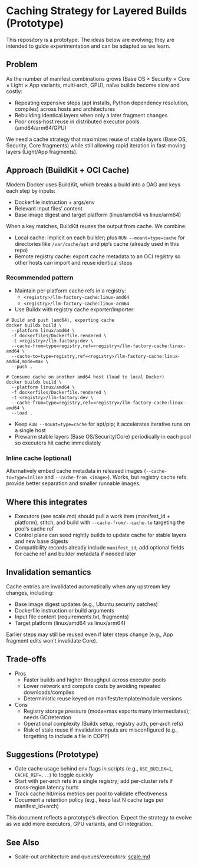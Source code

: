 # Caching Strategy for Layered Builds (Prototype)

This repository is a prototype. The ideas below are evolving; they are intended to guide experimentation and can be adapted as we learn.

## Problem

As the number of manifest combinations grows (Base OS × Security × Core × Light × App variants, multi‑arch, GPU), naïve builds become slow and costly:

- Repeating expensive steps (apt installs, Python dependency resolution, compiles) across hosts and architectures
- Rebuilding identical layers when only a later fragment changes
- Poor cross‑host reuse in distributed executor pools (amd64/arm64/GPU)

We need a cache strategy that maximizes reuse of stable layers (Base OS, Security, Core fragments) while still allowing rapid iteration in fast‑moving layers (Light/App fragments).

## Approach (BuildKit + OCI Cache)

Modern Docker uses BuildKit, which breaks a build into a DAG and keys each step by inputs:

- Dockerfile instruction + args/env
- Relevant input files’ content
- Base image digest and target platform (linux/amd64 vs linux/arm64)

When a key matches, BuildKit reuses the output from cache. We combine:

- Local cache: implicit on each builder; plus `RUN --mount=type=cache` for directories like `/var/cache/apt` and pip’s cache (already used in this repo)
- Remote registry cache: export cache metadata to an OCI registry so other hosts can import and reuse identical steps

### Recommended pattern

- Maintain per‑platform cache refs in a registry:
  - `<registry>/llm-factory-cache:linux-amd64`
  - `<registry>/llm-factory-cache:linux-arm64`
- Use Buildx with registry cache exporter/importer:

```
# Build and push (amd64), exporting cache
docker buildx build \
  --platform linux/amd64 \
  -f dockerfiles/Dockerfile.rendered \
  -t <registry>/llm-factory:dev \
  --cache-from=type=registry,ref=<registry>/llm-factory-cache:linux-amd64 \
  --cache-to=type=registry,ref=<registry>/llm-factory-cache:linux-amd64,mode=max \
  --push .

# Consume cache on another amd64 host (load to local Docker)
docker buildx build \
  --platform linux/amd64 \
  -f dockerfiles/Dockerfile.rendered \
  -t <registry>/llm-factory:dev \
  --cache-from=type=registry,ref=<registry>/llm-factory-cache:linux-amd64 \
  --load .
```

- Keep `RUN --mount=type=cache` for apt/pip; it accelerates iterative runs on a single host
- Prewarm stable layers (Base OS/Security/Core) periodically in each pool so executors hit cache immediately

### Inline cache (optional)

Alternatively embed cache metadata in released images (`--cache-to=type=inline` and `--cache-from <image>`). Works, but registry cache refs provide better separation and smaller runnable images.

## Where this integrates

- Executors (see scale.md) should pull a work item (manifest_id + platform), stitch, and build with `--cache-from/--cache-to` targeting the pool’s cache ref
- Control plane can seed nightly builds to update cache for stable layers and new base digests
- Compatibility records already include `manifest_id`; add optional fields for cache ref and builder metadata if needed later

## Invalidation semantics

Cache entries are invalidated automatically when any upstream key changes, including:

- Base image digest updates (e.g., Ubuntu security patches)
- Dockerfile instruction or build arguments
- Input file content (requirements.txt, fragments)
- Target platform (linux/amd64 vs linux/arm64)

Earlier steps may still be reused even if later steps change (e.g., App fragment edits won’t invalidate Core).

## Trade‑offs

- Pros
  - Faster builds and higher throughput across executor pools
  - Lower network and compute costs by avoiding repeated downloads/compiles
  - Deterministic reuse keyed on manifest/template/module versions
- Cons
  - Registry storage pressure (mode=max exports many intermediates); needs GC/retention
  - Operational complexity (Buildx setup, registry auth, per‑arch refs)
  - Risk of stale reuse if invalidation inputs are misconfigured (e.g., forgetting to include a file in COPY)

## Suggestions (Prototype)

- Gate cache usage behind env flags in scripts (e.g., `USE_BUILDX=1`, `CACHE_REF=...`) to toggle quickly
- Start with per‑arch refs in a single registry; add per‑cluster refs if cross‑region latency hurts
- Track cache hit/miss metrics per pool to validate effectiveness
- Document a retention policy (e.g., keep last N cache tags per manifest_id+arch)

This document reflects a prototype’s direction. Expect the strategy to evolve as we add more executors, GPU variants, and CI integration.

## See Also

- Scale-out architecture and queues/executors: [scale.md](scale.md)
